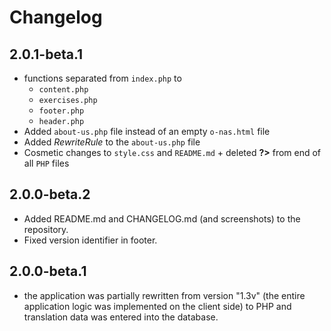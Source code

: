 # Changelog

## 2.0.1-beta.1

- functions separated from `index.php` to 
  - `content.php`
  - `exercises.php`
  - `footer.php`
  - `header.php`
- Added `about-us.php` file instead of an empty `o-nas.html` file
- Added *RewriteRule* to the `about-us.php` file
- Cosmetic changes to `style.css` and `README.md` + deleted **?>** from end of all `PHP` files

## 2.0.0-beta.2

- Added README.md and CHANGELOG.md (and screenshots) to the repository.
- Fixed version identifier in footer.

## 2.0.0-beta.1

- the application was partially rewritten from version "1.3v" (the entire application logic was implemented on the client side) to PHP and translation data was entered into the database.